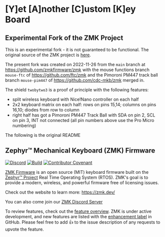 # [Y]et [A]nother [C]ustom [K]ey Board

## Experimental Fork of the ZMK Project

This is an experimental fork - it is not guaranteed to be functional. The original source of the ZMK project is
[here](https://www.github.com/zmkfirmware/zmk).

The present fork was created on 2022-11-26 from the `main` branch at https://github.com/zmkfirmware/zmk with the mouse
functions branch `mouse-ftc` of https://github.com/ftc/zmk and the Pimoroni PM447 track ball branch `mouse-pim447` of
https://github.com/cdc-mkb/zmk merged in.

The shield `twobytwo3` is a proof of principle with the following features:

* split wireless keyboard with Nice!Nano controller on each half
* 2x2 keyboard matrix on each half: rows on pins 15,14; columns on pins 16,10; diodes from row to column
* right half has got a Pimoroni PM447 Track Ball with SDA on pin 2, SCL on pin 3, INT not connected (all pin numbers
  above use the Pro Micro numbering)

The following is the original README

## Zephyr™ Mechanical Keyboard (ZMK) Firmware

[![Discord](https://img.shields.io/discord/719497620560543766)](https://zmk.dev/community/discord/invite)
[![Build](https://github.com/zmkfirmware/zmk/workflows/Build/badge.svg)](https://github.com/zmkfirmware/zmk/actions)
[![Contributor Covenant](https://img.shields.io/badge/Contributor%20Covenant-v2.0%20adopted-ff69b4.svg)](CODE_OF_CONDUCT.md)

[ZMK Firmware](https://zmk.dev/) is an open source (MIT) keyboard firmware built on the [Zephyr™ Project](https://www.zephyrproject.org/) Real Time Operating System (RTOS). ZMK's goal is to provide a modern, wireless, and powerful firmware free of licensing issues.

Check out the website to learn more: https://zmk.dev/

You can also come join our [ZMK Discord Server](https://zmk.dev/community/discord/invite)

To review features, check out the [feature overview](https://zmk.dev/docs/). ZMK is under active development, and new features are listed with the [enhancement label](https://github.com/zmkfirmware/zmk/issues?q=is%3Aissue+is%3Aopen+label%3Aenhancement) in GitHub. Please feel free to add 👍 to the issue description of any requests to upvote the feature.
